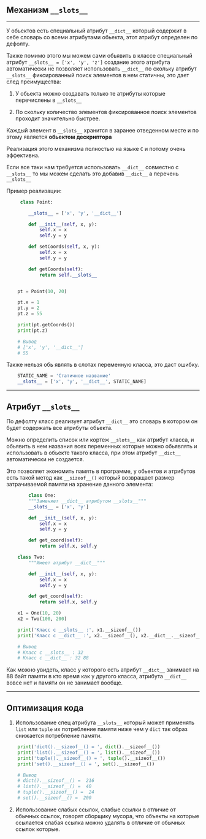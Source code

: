Механизм `__slots__`
---
---
У обьектов есть специальный атрибут `__dict__` который содержит
в себе словарь со всеми атрибутами обьекта, этот атрибут определен 
по дефолту.

Также помимо этого мы можем сами обьявить в классе специальный 
атрибут `__slots__ = ['x', 'y', 'z']` создание этого атрибута
автоматически не позволяет использовать `__dict__` по скольку 
атрибут `__slots__` фиксированный поиск элементов в нем статичны,
это дает след преимущества:

1) У обьекта можно создавать только те атрибуты которые 
   перечислены в `__slots__`


2) По скольку количество элементов фиксированное поиск элементов 
проходит значительно быстрее.
   
Каждый элемент в `__slots__` хранится в заранее отведенном месте
и по этому является **обьектом дескриптора**

Реализация этого механизма полностью на языке `C` и потому очень 
эффективна.

Если все таки нам требуется использовать `__dict__` совместно с 
`__slots__` то мы можем сделать это добавив `__dict__` а перечень
`__slots__`

Пример реализации:

```python
     class Point:

        __slots__ = ['x', 'y', '__dict__']

        def __init__(self, x, y):
            self.x = x
            self.y = y

        def setCoords(self, x, y):
            self.x = x
            self.y = y

        def getCoords(self):
            return self.__slots__


    pt = Point(10, 20)

    pt.x = 1
    pt.y = 2
    pt.z = 55

    print(pt.getCoords())
    print(pt.z)

    # Вывод
    # ['x', 'y', '__dict__']
    # 55
```

Также нельзя обь являть в слотах переменную класса, это 
даст ошибку.

```python
    STATIC_NAME = 'Статичное название'
    __slots__ = ['x', 'y', '__dict__', STATIC_NAME]
```

---

Атрибут `__slots__`
---

По дефолту класс реализует атрибут `__dict__` это словарь в котором он 
будет содержать все атрибуты обьекта.

Можно определить список или кортеж `__slots__` как атрибут класса, и
обьявить в нем названия всех переменных которые можно обьявлять и
использовать в обьекте такого класса, при этом атрибут `__dict__`
автоматически не создается.

Это позволяет экономить память в программе, у обьектов и атрибутов
есть такой метод как `__sizeof__()` который возвращает размер
затрачиваемой памяти на хранение данного элемента:

```python
        class One:
        """Заменяет __dict__ атрибутом __slots__"""
        __slots__ = ['x', 'y']

        def __init__(self, x, y):
            self.x = x
            self.y = y

        def get_coord(self):
            return self.x, self.y

    class Two:
        """Имеет атрибут __dict__"""

        def __init__(self, x, y):
            self.x = x
            self.y = y

        def get_coord(self):
            return self.x, self.y

    x1 = One(10, 20)
    x2 = Two(100, 200)

    print('Класс с __slots__ :', x1.__sizeof__())
    print('Класс с __dict__ :', x2.__sizeof__(), x2.__dict__.__sizeof__())

    # Вывод
    # Класс с __slots__ : 32
    # Класс с __dict__ : 32 88
```

Как можно увидеть, класс у которого есть атрибут `__dict__`
занимает на 88 байт памяти в кто время как у другого класса, 
атрибута `__dict__` вовсе нет и памяти он не занимает вообще. 

---

Оптимизация кода
---

1) Использование спец атрибута `__slots__` который может применять
`list` или `tuple` их потребление памяти ниже чем у `dict` так образ
снижается потребление памяти.
   

```python
    print('dict().__sizeof__() = ', dict().__sizeof__())
    print('list().__sizeof__() = ', list().__sizeof__())
    print('tuple().__sizeof__() = ', tuple().__sizeof__())
    print('set().__sizeof__() = ', set().__sizeof__())

    # Вывод
    # dict().__sizeof__() =  216
    # list().__sizeof__() =  40
    # tuple().__sizeof__() =  24
    # set().__sizeof__() =  200
```

2) Использование слабых ссылок, слабые ссылки в отличие от обычных
ссылок, говорят сборщику мусора, что объекты на которые ссылается
слабая ссылка можно удалять в отличие от обычных ссылок которые.